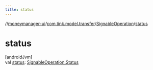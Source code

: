 ```yaml
---
title: status
---
```

//[moneymanager-ui](../../../index.html)/[com.tink.model.transfer](../index.html)/[SignableOperation](index.html)/[status](status.html)



# status



[androidJvm]\
val [status](status.html): [SignableOperation.Status](-status/index.html)




